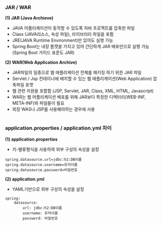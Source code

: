 ### JAR / WAR

__(1) JAR (Java Archieve)__
- JAVA 어플리케이션이 동작할 수 있도록 자바 프로젝트를 압축한 파일
- Class (JAVA리소스, 속성 파일), 라이브러리 파일을 포함
- JRE(JAVA Runtime Environment)만 있어도 실행 가능
- Spring Boot는 내장 톰캣을 가지고 있어 간단하게 JAR 배포만으로 실행 가능 (Spring Boot 가이드 표준도 JAR)

__(2) WAR(Web Application Archive)__
- JAR파일의 일종으로 웹 애플리케이션 전체를 패키징 하기 위한 JAR 파일
- Servlet / Jsp 컨테이너에 배치할 수 있는 웹 애플리케이션(Web Application) 압축파일 포맷
- 웹 관련 자원을 포함함 (JSP, Servlet, JAR, Class, XML, HTML, Javascript)
- WAR는 웹 어플리케이션 배포를 위해 JAR보다 특정한 디렉터리(WEB-INF, META-INF)와 파일들이 필요
- 외장 WAS나 JSP를 사용해야하는 경우에 사용

#
### application.properties / application.yml 차이
__(1) application.properties__
- 키-밸류형식을 사용하여 외부 구성의 속성을 설정
```
spring.datasource.url=jdbc:h2:DB이름
spring.datasource.username=유저이름
spring.datasource.password=비밀번호
```

__(2) application.yml__
- YAML기반으로 외부 구성의 속성을 설정
```
spring:
    datasource:
        url: jdbc:h2:DB이름
        username: 유저이름
		password: 비밀번호
```
